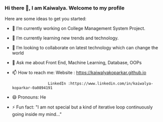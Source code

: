 ### Hi there 👋, I am Kaiwalya. Welcome to my profile




Here are some ideas to get you started:

- 🔭 I’m currently working on College Management System Project.
- 🌱 I’m currently learning new trends and technology.
- 👯 I’m looking to collaborate on latest technology which can change the world

- 💬 Ask me about Front End, Machine Learning, Database, OOPs
- 📫 How to reach me: Website : https://kaiwalyakoparkar.github.io


                      LinkedIn :https://www.linkedin.com/in/kaiwalya-koparkar-0a0894191
- 😄 Pronouns: He
- ⚡ Fun fact: "I am not special but a kind of iterative loop continuously going inside my mind..."

